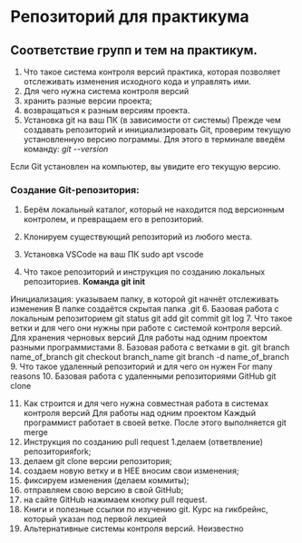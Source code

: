 # Репозиторий для практикума
## Соответствие групп и тем на практикум.

1. Что такое система контроля версий
практика, которая позволяет отслеживать
изменения исходного кода и управлять ими.
2. Для чего нужна система контроля версий
1. хранить разные версии проекта;
2. возвращаться к разным версиям проекта.
3. Установка git на ваш ПК (в зависимости от системы)
Прежде чем создавать репозиторий и инициализировать Git, проверим текущую установленную версию пограммы. 
Для этого в терминале введём команду:
_git --version_

Если Git установлен на компьютер, вы увидите его текущую версию.

### Создание Git-репозитория:

1. Берём локальный каталог, который не
находится под версионным контролем,
и превращаем его в репозиторий.

2. Клонируем существующий репозиторий
из любого места.

4. Установка VSCode на ваш ПК
sudo apt vscode 
5. Что такое репозиторий и инструкция по созданию локальных репозиториев.
**Команда git init**

Инициализация: указываем папку, в которой
git начнёт отслеживать изменения
В папке создаётся скрытая папка .git
6. Базовая работа с локальным репозиторием
git status
git add
git commit
git log
7. Что такое ветки и для чего они нужны при работе с системой контроля версий.
Для хранения черновых версий
Для работы над одним проектом разными программистами
8. Базовая работа с ветками в git.
git branch name_of_branch
git checkout branch_name
git branch -d name_of_branch
9. Что такое удаленный репозиторий и для чего он нужен
For many reasons 
10. Базовая работа с удаленными репозиториями GitHub
git clone

11. Как строится и для чего нужна совместная работа в системах контроля версий
Для работы над одним проектом
Каждый программист работает в своей ветке. После этого выполняется git merge
12. Инструкция по созданию pull request
1.делаем (ответвление) репозиторияfork;
2. делаем git clone версии репозитория;
3. создаем новую ветку и в НЕЕ вносим свои изменения;
4. фиксируем изменения (делаем коммиты);
5. отправляем свою версию в свой GitHub;
6. на сайте GitHub нажимаем кнопку pull request.
13. Книги и полезные ссылки по изучению git.
Курс на гикбрейнс, который указан под первой лекцией
14. Альтернативные системы контроля версий.
Неизвестно
